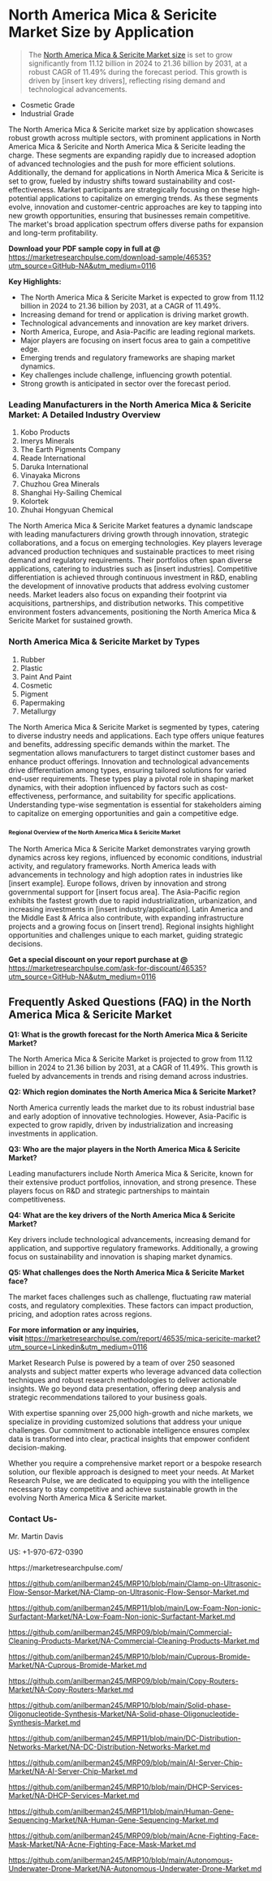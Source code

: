 <h1>North America Mica & Sericite Market&nbsp;Size by Application</h1><blockquote><p>The <a href="https://marketresearchpulse.com/download-sample/46535?utm_source=GitHub-NA&amp;utm_medium=0116">North America Mica & Sericite Market size</a> is set to grow significantly from 11.12 billion in 2024 to 21.36 billion by 2031, at a robust CAGR of 11.49% during the forecast period. This growth is driven by [insert key drivers], reflecting rising demand and technological advancements.</p></blockquote><ul><li>Cosmetic Grade<li> Industrial Grade</li></ul><p>The North America Mica & Sericite market size by application showcases robust growth across multiple sectors, with prominent applications in North America Mica & Sericite and North America Mica & Sericite leading the charge. These segments are expanding rapidly due to increased adoption of advanced technologies and the push for more efficient solutions. Additionally, the demand for applications in North America Mica & Sericite is set to grow, fueled by industry shifts toward sustainability and cost-effectiveness. Market participants are strategically focusing on these high-potential applications to capitalize on emerging trends. As these segments evolve, innovation and customer-centric approaches are key to tapping into new growth opportunities, ensuring that businesses remain competitive. The market's broad application spectrum offers diverse paths for expansion and long-term profitability.</p><p><strong>Download your PDF sample copy in full at @ </strong><a href="https://marketresearchpulse.com/download-sample/46535?utm_source=GitHub-NA&amp;utm_medium=0116">https://marketresearchpulse.com/download-sample/46535?utm_source=GitHub-NA&amp;utm_medium=0116</a></p><p><strong>Key Highlights: </strong></p><ul><li>The North America Mica & Sericite Market is expected to grow from 11.12 billion in 2024 to 21.36 billion by 2031, at a CAGR of 11.49%.</li><li>Increasing demand for trend or application is driving market growth.</li><li>Technological advancements and innovation are key market drivers.</li><li>North America, Europe, and Asia-Pacific are leading regional markets.</li><li>Major players are focusing on insert focus area to gain a competitive edge.</li><li>Emerging trends and regulatory frameworks are shaping market dynamics.</li><li>Key challenges include challenge, influencing growth potential.</li><li>Strong growth is anticipated in sector over the forecast period.</li></ul><h3>Leading Manufacturers in the North America Mica & Sericite Market: A Detailed Industry Overview</h3><ol><li>Kobo Products</li><li>Imerys Minerals</li><li>The Earth Pigments Company</li><li>Reade International</li><li>Daruka International</li><li>Vinayaka Microns</li><li>Chuzhou Grea Minerals</li><li>Shanghai Hy-Sailing Chemical</li><li>Kolortek</li><li>Zhuhai Hongyuan Chemical</li></ol><div class="flex max-w-full flex-col flex-grow"><div class="min-h-8 text-message flex w-full flex-col items-end gap-2 whitespace-normal break-words [.text-message+&amp;]:mt-5" dir="auto" data-message-author-role="assistant" data-message-id="fd8432e4-4910-450d-b182-61b7bfb0a01f" data-message-model-slug="gpt-4o"><div class="flex w-full flex-col gap-1 empty:hidden first:pt-[3px]"><div class="markdown prose w-full break-words dark:prose-invert light"><p>The North America Mica & Sericite Market features a dynamic landscape with leading manufacturers driving growth through innovation, strategic collaborations, and a focus on emerging technologies. Key players leverage advanced production techniques and sustainable practices to meet rising demand and regulatory requirements. Their portfolios often span diverse applications, catering to industries such as [insert industries]. Competitive differentiation is achieved through continuous investment in R&amp;D, enabling the development of innovative products that address evolving customer needs. Market leaders also focus on expanding their footprint via acquisitions, partnerships, and distribution networks. This competitive environment fosters advancements, positioning the North America Mica & Sericite Market for sustained growth.</p></div></div></div></div><h3>North America Mica & Sericite Market by Types</h3><ol><li>Rubber<li> Plastic<li> Paint And Paint<li> Cosmetic<li> Pigment<li> Papermaking<li> Metallurgy</li></ol><div class="flex max-w-full flex-col flex-grow"><div class="min-h-8 text-message flex w-full flex-col items-end gap-2 whitespace-normal break-words [.text-message+&amp;]:mt-5" dir="auto" data-message-author-role="assistant" data-message-id="084470be-0bb7-4664-bddf-5156b4f41249" data-message-model-slug="gpt-4o-mini"><div class="flex w-full flex-col gap-1 empty:hidden first:pt-[3px]"><div class="markdown prose w-full break-words dark:prose-invert light"><p>The North America Mica & Sericite Market is segmented by types, catering to diverse industry needs and applications. Each type offers unique features and benefits, addressing specific demands within the market. The segmentation allows manufacturers to target distinct customer bases and enhance product offerings. Innovation and technological advancements drive differentiation among types, ensuring tailored solutions for varied end-user requirements. These types play a pivotal role in shaping market dynamics, with their adoption influenced by factors such as cost-effectiveness, performance, and suitability for specific applications. Understanding type-wise segmentation is essential for stakeholders aiming to capitalize on emerging opportunities and gain a competitive edge.</p></div></div></div></div><h3><span style="font-size: 11px;">Regional Overview of the North America Mica & Sericite Market</span></h3><div class="flex max-w-full flex-col flex-grow"><div class="min-h-8 text-message flex w-full flex-col items-end gap-2 whitespace-normal break-words [.text-message+&amp;]:mt-5" dir="auto" data-message-author-role="assistant" data-message-id="e9038762-ce64-4e30-91c9-9bd413514231" data-message-model-slug="gpt-4o-mini"><div class="flex w-full flex-col gap-1 empty:hidden first:pt-[3px]"><div class="markdown prose w-full break-words dark:prose-invert light"><p>The North America Mica & Sericite Market demonstrates varying growth dynamics across key regions, influenced by economic conditions, industrial activity, and regulatory frameworks. North America leads with advancements in technology and high adoption rates in industries like [insert example]. Europe follows, driven by innovation and strong governmental support for [insert focus area]. The Asia-Pacific region exhibits the fastest growth due to rapid industrialization, urbanization, and increasing investments in [insert industry/application]. Latin America and the Middle East &amp; Africa also contribute, with expanding infrastructure projects and a growing focus on [insert trend]. Regional insights highlight opportunities and challenges unique to each market, guiding strategic decisions.</p></div></div></div></div><p><strong>Get a special discount on your report purchase at @ </strong><a href="https://marketresearchpulse.com/ask-for-discount/46535?utm_source=GitHub-NA&amp;utm_medium=0116">https://marketresearchpulse.com/ask-for-discount/46535?utm_source=GitHub-NA&amp;utm_medium=0116</a></p><h2>Frequently Asked Questions (FAQ) in the North America Mica & Sericite Market</h2><p><strong>Q1: What is the growth forecast for the North America Mica & Sericite Market?</strong></p><p>The North America Mica & Sericite Market is projected to grow from 11.12 billion in 2024 to 21.36 billion by 2031, at a CAGR of 11.49%. This growth is fueled by advancements in trends and rising demand across industries.</p><p><strong>Q2: Which region dominates the North America Mica & Sericite Market?</strong></p><p>North America currently leads the market due to its robust industrial base and early adoption of innovative technologies. However, Asia-Pacific is expected to grow rapidly, driven by industrialization and increasing investments in application.</p><p><strong>Q3: Who are the major players in the North America Mica & Sericite Market?</strong></p><p>Leading manufacturers include North America Mica & Sericite, known for their extensive product portfolios, innovation, and strong presence. These players focus on R&amp;D and strategic partnerships to maintain competitiveness.</p><p><strong>Q4: What are the key drivers of the North America Mica & Sericite Market?</strong></p><p>Key drivers include technological advancements, increasing demand for application, and supportive regulatory frameworks. Additionally, a growing focus on sustainability and innovation is shaping market dynamics.</p><p><strong>Q5: What challenges does the North America Mica & Sericite Market face?</strong></p><p>The market faces challenges such as challenge, fluctuating raw material costs, and regulatory complexities. These factors can impact production, pricing, and adoption rates across regions.</p><p><strong>For more information or any inquiries, visit&nbsp;</strong><a href="https://marketresearchpulse.com/report/46535/mica-sericite-market?utm_source=Linkedin&utm_medium=0116">https://marketresearchpulse.com/report/46535/mica-sericite-market?utm_source=Linkedin&utm_medium=0116</a></p><p>Market Research Pulse is powered by a team of over 250 seasoned analysts and subject matter experts who leverage advanced data collection techniques and robust research methodologies to deliver actionable insights. We go beyond data presentation, offering deep analysis and strategic recommendations tailored to your business goals.</p><p>With expertise spanning over 25,000 high-growth and niche markets, we specialize in providing customized solutions that address your unique challenges. Our commitment to actionable intelligence ensures complex data is transformed into clear, practical insights that empower confident decision-making.</p><p>Whether you require a comprehensive market report or a bespoke research solution, our flexible approach is designed to meet your needs. At Market Research Pulse, we are dedicated to equipping you with the intelligence necessary to stay competitive and achieve sustainable growth in the evolving North America Mica & Sericite market.</p><h3><strong>Contact Us-</strong></h3><p>Mr. Martin Davis</p><p>US: +1-970-672-0390</p><p>https://marketresearchpulse.com/</p><p><a href="https://github.com/anilberman245/MRP10/blob/main/Clamp-on-Ultrasonic-Flow-Sensor-Market/NA-Clamp-on-Ultrasonic-Flow-Sensor-Market.md">https://github.com/anilberman245/MRP10/blob/main/Clamp-on-Ultrasonic-Flow-Sensor-Market/NA-Clamp-on-Ultrasonic-Flow-Sensor-Market.md</a></p><p><a href="https://github.com/anilberman245/MRP11/blob/main/Low-Foam-Non-ionic-Surfactant-Market/NA-Low-Foam-Non-ionic-Surfactant-Market.md">https://github.com/anilberman245/MRP11/blob/main/Low-Foam-Non-ionic-Surfactant-Market/NA-Low-Foam-Non-ionic-Surfactant-Market.md</a></p><p><a href="https://github.com/anilberman245/MRP09/blob/main/Commercial-Cleaning-Products-Market/NA-Commercial-Cleaning-Products-Market.md">https://github.com/anilberman245/MRP09/blob/main/Commercial-Cleaning-Products-Market/NA-Commercial-Cleaning-Products-Market.md</a></p><p><a href="https://github.com/anilberman245/MRP10/blob/main/Cuprous-Bromide-Market/NA-Cuprous-Bromide-Market.md">https://github.com/anilberman245/MRP10/blob/main/Cuprous-Bromide-Market/NA-Cuprous-Bromide-Market.md</a></p><p><a href="https://github.com/anilberman245/MRP09/blob/main/Copy-Routers-Market/NA-Copy-Routers-Market.md">https://github.com/anilberman245/MRP09/blob/main/Copy-Routers-Market/NA-Copy-Routers-Market.md</a></p><p><a href="https://github.com/anilberman245/MRP10/blob/main/Solid-phase-Oligonucleotide-Synthesis-Market/NA-Solid-phase-Oligonucleotide-Synthesis-Market.md">https://github.com/anilberman245/MRP10/blob/main/Solid-phase-Oligonucleotide-Synthesis-Market/NA-Solid-phase-Oligonucleotide-Synthesis-Market.md</a></p><p><a href="https://github.com/anilberman245/MRP11/blob/main/DC-Distribution-Networks-Market/NA-DC-Distribution-Networks-Market.md">https://github.com/anilberman245/MRP11/blob/main/DC-Distribution-Networks-Market/NA-DC-Distribution-Networks-Market.md</a></p><p><a href="https://github.com/anilberman245/MRP09/blob/main/AI-Server-Chip-Market/NA-AI-Server-Chip-Market.md">https://github.com/anilberman245/MRP09/blob/main/AI-Server-Chip-Market/NA-AI-Server-Chip-Market.md</a></p><p><a href="https://github.com/anilberman245/MRP10/blob/main/DHCP-Services-Market/NA-DHCP-Services-Market.md">https://github.com/anilberman245/MRP10/blob/main/DHCP-Services-Market/NA-DHCP-Services-Market.md</a></p><p><a href="https://github.com/anilberman245/MRP11/blob/main/Human-Gene-Sequencing-Market/NA-Human-Gene-Sequencing-Market.md">https://github.com/anilberman245/MRP11/blob/main/Human-Gene-Sequencing-Market/NA-Human-Gene-Sequencing-Market.md</a></p><p><a href="https://github.com/anilberman245/MRP09/blob/main/Acne-Fighting-Face-Mask-Market/NA-Acne-Fighting-Face-Mask-Market.md">https://github.com/anilberman245/MRP09/blob/main/Acne-Fighting-Face-Mask-Market/NA-Acne-Fighting-Face-Mask-Market.md</a></p><p><a href="https://github.com/anilberman245/MRP10/blob/main/Autonomous-Underwater-Drone-Market/NA-Autonomous-Underwater-Drone-Market.md">https://github.com/anilberman245/MRP10/blob/main/Autonomous-Underwater-Drone-Market/NA-Autonomous-Underwater-Drone-Market.md</a></p>
